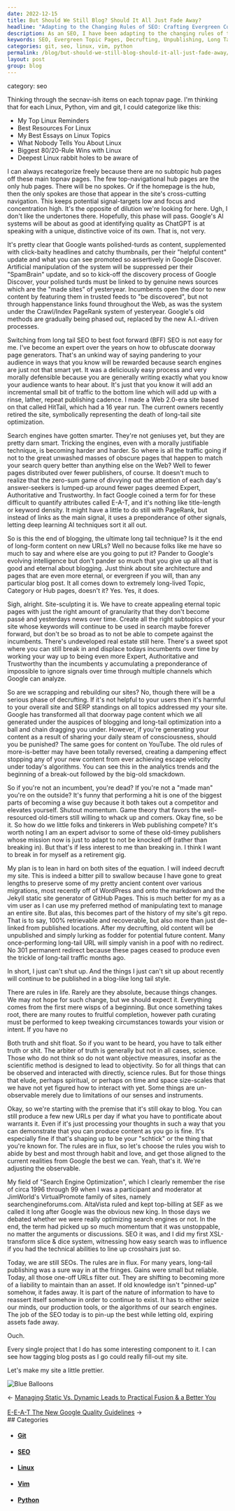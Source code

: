 ```yaml
---
date: 2022-12-15
title: But Should We Still Blog? Should It All Just Fade Away?
headline: "Adapting to the Changing Rules of SEO: Crafting Evergreen Content and Unpublishing Old Pages"
description: As an SEO, I have been adapting to the changing rules of the game and am now focusing on creating evergreen topic pages with the right level of detail, decrufting my website, and unpublishing old content to make way for new content. I am also striving to publish content in a blog-like long tail style, curating my path to keep up with the changing circumstances. Join me on my journey as I strive to create a website that is both helpful and polished.
keywords: SEO, Evergreen Topic Pages, Decrufting, Unpublishing, Long Tail Style, Curation, Polished Turds, Helpful Content, Linux, Python, Vim, Git, Long Tail SEO, Best Foot Forward SEO, Incumbents, Fading Assets, Interesting Components, Prettier
categories: git, seo, linux, vim, python
permalink: /blog/but-should-we-still-blog-should-it-all-just-fade-away/
layout: post
group: blog
---
```


category: seo

Thinking through the secnav-ish items on each topnav page. I'm thinking that
for each Linux, Python, vim and git, I could categorize like this:

- My Top Linux Reminders
- Best Resources For Linux
- My Best Essays on Linux Topics
- What Nobody Tells You About Linux
- Biggest 80/20-Rule Wins with Linux
- Deepest Linux rabbit holes to be aware of

I can always recategorize freely because there are no subtopic hub pages off
these main topnav pages. The few top-navigational hub pages are the only hub
pages. There will be no spokes. Or if the homepage is the hub, then the only
spokes are those that appear in the site's cross-cutting navigation. This keeps
potential signal-targets low and focus and concentration high. It's the
opposite of dilution we're looking for here. Ugh, I don't like the undertones
there. Hopefully, this phase will pass. Google's AI systems will be about as
good at identifying quality as ChatGPT is at speaking with a unique,
distinctive voice of its own. That is, not very.

It's pretty clear that Google wants polished-turds as content, supplemented
with click-baity headlines and catchy thumbnails, per their "helpful content"
update and what you can see promoted so assertively in Google Discover.
Artificial manipulation of the system will be suppressed per their "SpamBrain"
update, and so to kick-off the discovery process of Google Discover, your
polished turds must be linked to by genuine news sources which are the "made
sites" of yesteryear. Incumbents open the door to new content by featuring them
in trusted feeds to "be discovered", but not through happenstance links found
throughout the Web, as was the system under the Crawl/Index PageRank system of
yesteryear. Google's old methods are gradually being phased out, replaced by
the new A.I.-driven processes.

Switching from long tail SEO to best foot forward (BFF) SEO is not easy for me.
I've become an expert over the years on how to obfuscate doorway page
generators. That's an unkind way of saying pandering to your audience in ways
that you know will be rewarded because search engines are just not that smart
yet. It was a deliciously easy process and very morally defensible because you
are generally writing exactly what you know your audience wants to hear about.
It's just that you know it will add an incremental small bit of traffic to the
bottom line which will add up with a rinse, lather, repeat publishing cadence.
I made a Web 2.0-era site based on that called HitTail, which had a 16 year
run. The current owners recently retired the site, symbolically representing
the death of long-tail site optimization.

Search engines have gotten smarter. They're not geniuses yet, but they are
pretty darn smart. Tricking the engines, even with a morally justifiable
technique, is becoming harder and harder. So where is all the traffic going if
not to the great unwashed masses of obscure pages that happen to match your
search query better than anything else on the Web? Well to fewer pages
distributed over fewer publishers, of course. It doesn't much to realize that
the zero-sum game of divvying out the attention of each day's answer-seekers is
lumped-up around fewer pages deemed Expert, Authoritative and Trustworthy. In
fact Google coined a term for for these difficult to quantify attributes called
E-A-T, and it's nothing like title-length or keyword density. It might have a
little to do still with PageRank, but instead of links as the main signal, it
uses a preponderance of other signals, letting deep learning AI techniques sort
it all out.

So is this the end of blogging, the ultimate long tail technique? Is it the end
of long-form content on new URLs? Well no because folks like me have so much to
say and where else are you going to put it? Pander to Google's evolving
intelligence but don't pander so much that you give up all that is good and
eternal about blogging. Just think about site architecture and pages that are
even more eternal, or evergreen if you will, than any particular blog post. It
all comes down to extremely long-lived Topic, Category or Hub pages, doesn't
it? Yes. Yes, it does.

Sigh, alright. Site-sculpting it is. We have to create appealing eternal topic
pages with just the right amount of granularity that they don't become passé
and yesterdays news over time. Create all the right subtopics of your site
whose keywords will continue to be used in search maybe forever forward, but
don't be so broad as to not be able to compete against the incumbents. There's
undeveloped real estate still here. There's a sweet spot where you can still
break in and displace todays incumbents over time by working your way up to
being even more Expert, Authoritative and Trustworthy than the incumbents y
accumulating a preponderance of impossible to ignore signals over time through
multiple channels which Google can analyze.

So are we scrapping and rebuilding our sites? No, though there will be a
serious phase of decrufting. If it's not helpful to your users then it's
harmful to your overall site and SERP standings on all topics addressed my your
site. Google has transformed all that doorway page content which we all
generated under the auspices of blogging and long-tail optimization into a ball
and chain dragging you under. However, if you're generating your content as a
result of sharing your daily steam of consciousness, should you be punished?
The same goes for content on YouTube. The old rules of more-is-better may have
been totally reversed, creating a dampening effect stopping any of your new
content from ever achieving escape velocity under today's algorithms. You can
see this in the analytics trends and the beginning of a break-out followed by
the big-old smackdown.

So if you're not an incumbent, you're dead? If you're not a "made man" you're
on the outside? It's funny that performing a hit is one of the biggest parts of
becoming a wise guy because it both takes out a competitor and elevates
yourself. Shutout momentum. Game theory that favors the well-resourced
old-timers still willing to whack up and comers. Okay fine, so be it. So how do
we little folks and tinkerers in Web publishing compete? It's worth noting I am
an expert advisor to some of these old-timey publishers whose mission now is
just to adapt to not be knocked off (rather than breaking in). But that's if
less interest to me than breaking in. I think I want to break in for myself as
a retirement gig.

My plan is to lean in hard on both sites of the equation. I will indeed decruft
my site. This is indeed a bitter pill to swallow because I have gone to great
lengths to preserve some of my pretty ancient content over various migrations,
most recently off of WordPress and onto the markdown and the Jekyll static site
generator of GitHub Pages. This is much better for my as a vim user as I can
use my preferred method of manipulating text to manage an entire site. But
alas, this becomes part of the history of my site's git repo. That is to say,
100% retrievable and recoverable, but also more than just de-linked from
published locations. After my decrufting, old content will be unpublished and
simply lurking as fodder for potential future content. Many once-performing
long-tail URL will simply vanish in a poof with no redirect. No 301 permanent
redirect because these pages ceased to produce even the trickle of long-tail
traffic months ago.

In short, I just can't shut up. And the things I just can't sit up about
recently will continue to be published in a blog-like long tail style.

There are rules in life. Rarely are they absolute, because things changes. We
may not hope for such change, but we should expect it. Everything comes from
the first mere wisps of a beginning. But once something takes root, there are
many routes to fruitful completion, however path curating must be performed to
keep tweaking circumstances towards your vision or intent. If you have no

Both truth and shit float. So if you want to be heard, you have to talk either
truth or shit. The arbiter of truth is generally but not in all cases, science.
Those who do not think so do not want objective measures, insofar as the
scientific method is designed to lead to objectivity. So for all things that
can be observed and interacted with directly, science rules. But for those
things that elude, perhaps spiritual, or perhaps on time and space size-scales
that we have not yet figured how to interact with yet. Some things are
un-observable merely due to limitations of our senses and instruments.

Okay, so we're starting with the premise that it's still okay to blog. You can
still produce a few new URLs per day if what you have to pontificate about
warrants it. Even if it's just processing your thoughts in such a way that you
can demonstrate that you can produce content as you go is fine. It's especially
fine if that's shaping up to be your "schtick" or the thing that you're known
for. The rules are in flux, so let's choose the rules you wish to abide by best
and most through habit and love, and get those aligned to the current realities
from Google the best we can. Yeah, that's it. We're adjusting the observable.

My field of "Search Engine Optimization", which I clearly remember the rise of
circa 1996 through 99 when I was a participant and moderator at JimWorld's
VirtualPromote family of sites, namely searchengineforums.com. AltaVista ruled
and kept top-billing at SEF as we called it long after Google was the obvious
new king. In those days we debated whether we were really optimizing search
engines or not. In the end, the term had picked up so much momentum that it was
unstoppable, no matter the arguments or discussions. SEO it was, and I did my
first XSL-transform slice & dice system, witnessing how easy search was to
influence if you had the technical abilities to line up crosshairs just so.

Today, we are still SEOs. The rules are in flux. For many years, long-tail
publishing was a sure way in at the fringes. Gains were small but reliable.
Today, all those one-off URLs filter out. They are shifting to becoming more of
a liability to maintain than an asset. If old knowledge isn't "pinned-up"
somehow, it fades away. It is part of the nature of information to have to
reassert itself somehow in order to continue to exist. It has to either seize
our minds, our production tools, or the algorithms of our search engines. The
job of the SEO today is to pin-up the best while letting old, expiring assets
fade away.

Ouch.

Every single project that I do has some interesting component to it. I can see
how tagging blog posts as I go could really fill-out my site.

Let's make my site a little prettier.

![Blue Balloons](/assets/images/blue-balloons.jpg)


<div class="arrow-links"><div class="post-nav-prev"><span class="arrow">&larr;&nbsp;</span><a href="/blog/managing-static-vs-dynamic-leads-to-practical-fusion-a-better-you/">Managing Static Vs. Dynamic Leads to Practical Fusion & a Better You</a></div> &nbsp; <div class="post-nav-next"><a href="/blog/e-e-a-t-the-new-google-quality-guidelines/">E-E-A-T The New Google Quality Guidelines</a><span class="arrow">&nbsp;&rarr;</span></div></div>
## Categories

<ul>
<li><h4><a href='/git/'>Git</a></h4></li>
<li><h4><a href='/seo/'>SEO</a></h4></li>
<li><h4><a href='/linux/'>Linux</a></h4></li>
<li><h4><a href='/vim/'>Vim</a></h4></li>
<li><h4><a href='/python/'>Python</a></h4></li></ul>